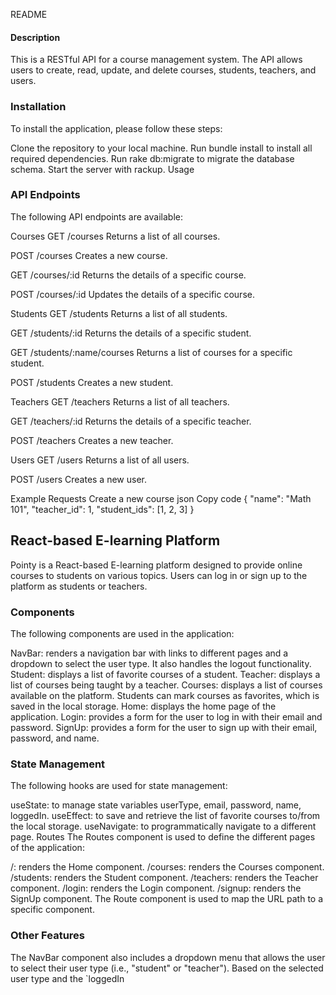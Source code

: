 README
#### Description
This is a RESTful API for a course management system. The API allows users to create, read, update, and delete courses, students, teachers, and users.

### Installation
To install the application, please follow these steps:

Clone the repository to your local machine.
Run bundle install to install all required dependencies.
Run rake db:migrate to migrate the database schema.
Start the server with rackup.
Usage


### API Endpoints
The following API endpoints are available:

Courses
GET /courses
Returns a list of all courses.

POST /courses
Creates a new course.

GET /courses/:id
Returns the details of a specific course.

POST /courses/:id
Updates the details of a specific course.

Students
GET /students
Returns a list of all students.

GET /students/:id
Returns the details of a specific student.

GET /students/:name/courses
Returns a list of courses for a specific student.

POST /students
Creates a new student.

Teachers
GET /teachers
Returns a list of all teachers.

GET /teachers/:id
Returns the details of a specific teacher.

POST /teachers
Creates a new teacher.

Users
GET /users
Returns a list of all users.

POST /users
Creates a new user.

Example Requests
Create a new course
json
Copy code
{
  "name": "Math 101",
  "teacher_id": 1,
  "student_ids": [1, 2, 3]
}
## React-based E-learning Platform
Pointy is a React-based E-learning platform designed to provide online courses to students on various topics. Users can log in or sign up to the platform as students or teachers.

### Components
The following components are used in the application:

NavBar: renders a navigation bar with links to different pages and a dropdown to select the user type. It also handles the logout functionality.
Student: displays a list of favorite courses of a student.
Teacher: displays a list of courses being taught by a teacher.
Courses: displays a list of courses available on the platform. Students can mark courses as favorites, which is saved in the local storage.
Home: displays the home page of the application.
Login: provides a form for the user to log in with their email and password.
SignUp: provides a form for the user to sign up with their email, password, and name.

### State Management
The following hooks are used for state management:

useState: to manage state variables userType, email, password, name, loggedIn.
useEffect: to save and retrieve the list of favorite courses to/from the local storage.
useNavigate: to programmatically navigate to a different page.
Routes
The Routes component is used to define the different pages of the application:

/: renders the Home component.
/courses: renders the Courses component.
/students: renders the Student component.
/teachers: renders the Teacher component.
/login: renders the Login component.
/signup: renders the SignUp component.
The Route component is used to map the URL path to a specific component.

### Other Features
The NavBar component also includes a dropdown menu that allows the user to select their user type (i.e., "student" or "teacher"). Based on the selected user type and the `loggedIn
